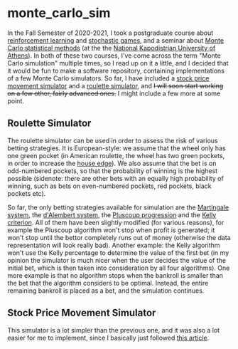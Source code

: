 # monte_carlo_sim

In the Fall Semester of 2020-2021, I took a postgraduate course about [reinforcement learning](https://www.amazon.com/Dynamic-Programming-Optimal-Control-Vol/dp/1886529442/) and [stochastic games](https://www.amazon.com/Competitive-Markov-Decision-Processes-Jerzy/dp/0387948058), and a seminar about [Monte Carlo statistical methods](https://www.amazon.com/Monte-Statistical-Methods-Springer-Statistics-dp-1441919392/dp/1441919392) (at the the [National Kapodistrian University of Athens](https://en.wikipedia.org/w/index.php?title=National_and_Kapodistrian_University_of_Athens&oldid=1056956366)). In both of these two courses, I've come across the term "Monte Carlo simulation" multiple times, so I read up on it a little, and I decided that it would be fun to make a software repository, containing implementations of a few Monte Carlo simulators. So far, I have included a [stock price movement simulator](https://github.com/numdar335/monte_carlo_sim/blob/main/stock_price_movement_sim.py) and a [roulette simulator](https://github.com/numdar335/monte_carlo_sim/blob/main/roulette_sim.py), and ~~I will soon start working on a few other, fairly advanced ones.~~ I might include a few more at some point.

## Roulette Simulator

The roulette simulator can be used in order to assess the risk of various betting strategies. It is European-style: we assume that the wheel only has one green pocket (in American roulette, the wheel has two green pockets, in order to increase the [house edge](https://en.wikipedia.org/w/index.php?title=Casino_game&oldid=1059820581#House_advantage)). We also assume that the bet is on odd-numbered pockets, so that the probability of winning is the highest possible (sidenote: there are other bets with an equally high probability of winning, such as bets on even-numbered pockets, red pockets, black pockets etc).

So far, the only betting strategies available for simulation are the <ins>Martingale system</ins>, the <ins>d'Alembert system</ins>, the <ins>Pluscoup progression</ins> and the <ins>Kelly criterion</ins>. All of them have been slightly modified (for various reasons), for example the Pluscoup algorithm won't stop when profit is generated; it won't stop until the bettor completely runs out of money (otherwise the data representation will look really bad). Another example: the Kelly algorithm won't use the Kelly percentage to determine the value of the first bet (in my opinion the simulator is much nicer when the user decides the value of the initial bet, which is then taken into consideration by all four algorithms). One more example is that no algorithm stops when the bankroll is smaller than the bet that the algorithm considers to be optimal. Instead, the entire remaining bankroll is placed as a bet, and the simulation continues.

## Stock Price Movement Simulator

This simulator is a lot simpler than the previous one, and it was also a lot easier for me to implement, since I basically just followed [this article](https://www.investopedia.com/terms/m/montecarlosimulation.asp).
